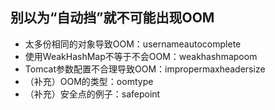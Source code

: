 ## 别以为“自动挡”就不可能出现OOM
- 太多份相同的对象导致OOM：usernameautocomplete
- 使用WeakHashMap不等于不会OOM：weakhashmapoom
- Tomcat参数配置不合理导致OOM：impropermaxheadersize
- （补充）OOM的类型：oomtype
- （补充）安全点的例子：safepoint
